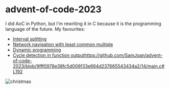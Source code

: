 # advent-of-code-2023

I did AoC in Python, but I'm rewriting it in C because it is the programming
language of the future. My favourites:

* [Interval splitting](https://github.com/SamJoan/advent-of-code-2023/blob/2b6537a3bed29410dd0e30587e99d339b7c43af5/5/main.c#L245)
* [Network navigation with least common multiple](https://github.com/SamJoan/advent-of-code-2023/blob/39e0c785d3088a7202301757070f665b3138930e/8/main.c#L185)
* [Dynamic programming](https://github.com/SamJoan/advent-of-code-2023/blob/04cd8cd1dd53ce2c246aa4459b96440cdf23bd1f/12/main.c#L209)
* [Cycle detection in function output](https://github.com/SamJoan/advent-of-code-2023/blob/9fff0978e38fc5d006f33e664d237665543434a2/14/main.c#L192)https://github.com/SamJoan/advent-of-code-2023/blob/9fff0978e38fc5d006f33e664d237665543434a2/14/main.c#L192

  
![christmas](https://media0.giphy.com/media/9w475hDWEPVlu/giphy.gif)
